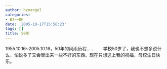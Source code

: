 ```yaml
---
author: hzmangel
categories:
- BT~~UP
date: '2005-10-17T15:58:23'
tags: []
title: 50年
---
```

1955.10.16~2005.10.16，50年的风雨历程.....
　　学校50岁了，我也不想多说什么，怕说多了又会冒出来一些不好的东西。现在只想送上我的祝福，母校生日快乐。